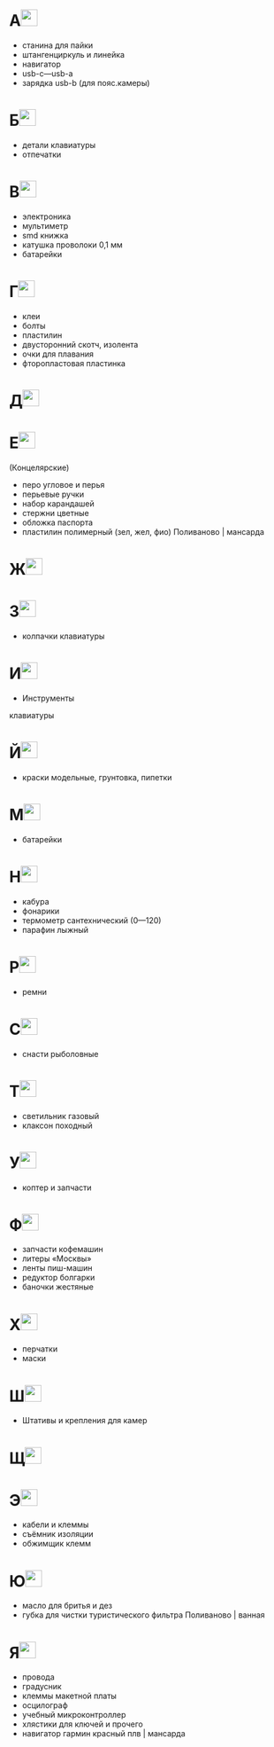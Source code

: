 # A<img src="https://upload.wikimedia.org/wikipedia/commons/d/d3/ВМФ_Аз.svg" width="30"/>
- станина для пайки
- штангенциркуль и линейка
- навигатор
- usb-c—usb-a
- зарядка usb-b (для пояс.камеры)

# Б<img src="https://upload.wikimedia.org/wikipedia/commons/a/a6/ВМФ_Буки.svg" width="30"/>
- детали клавиатуры
- отпечатки

# В<img src="https://upload.wikimedia.org/wikipedia/commons/6/66/ВМФ_Веди.svg" width="30"/>
- электроника
- мультиметр
- smd книжка
- катушка проволоки 0,1 мм
- батарейки

# Г<img src="https://upload.wikimedia.org/wikipedia/commons/5/5e/ВМФ_Глаголь.svg" width="30"/>
- клеи
- болты
- пластилин
- двусторонний скотч, изолента
- очки для плавания
- фторопластовая пластинка

# Д<img src="https://upload.wikimedia.org/wikipedia/commons/6/61/ВМФ_Добро.svg" width="30"/>

# E<img src="https://upload.wikimedia.org/wikipedia/commons/1/12/ВМФ_Есть.svg" width="30"/> 
(Концелярские)
- перо угловое и перья
- перьевые ручки
- набор карандашей
- стержни цветные
- обложка паспорта
- пластилин полимерный (зел, жел, фио)
Поливаново | мансарда

# Ж<img src="https://upload.wikimedia.org/wikipedia/commons/e/e7/ВМФ_Живете.svg" width="30"/>

# З<img src="https://upload.wikimedia.org/wikipedia/commons/7/76/ВМФ_Земля.svg" width="30"/>
- колпачки клавиатуры

# И<img src="https://upload.wikimedia.org/wikipedia/commons/0/0c/ВМФ_Иже.svg" width="30"/>
- Инструменты

клавиатуры

# Й<img src="https://upload.wikimedia.org/wikipedia/commons/4/4b/ВМФ_И_краткое.svg" width="30"/>
- краски модельные, грунтовка, пипетки

# М<img src="https://upload.wikimedia.org/wikipedia/commons/b/b2/ВМФ_Мыслете.svg" width="30"/>
- батарейки

# Н<img src="https://upload.wikimedia.org/wikipedia/commons/2/2d/ВМФ_Наш.svg" width="30"/>
- кабура
- фонарики
- термометр сантехнический (0—120)
- парафин лыжный 

# Р<img src="https://upload.wikimedia.org/wikipedia/commons/f/fa/ВМФ_Рцы.svg" width="30"/>
- ремни

# С<img src="https://upload.wikimedia.org/wikipedia/commons/9/9a/ВМФ_Слово.svg" width="30"/>
- снасти рыболовные

# Т<img src="https://upload.wikimedia.org/wikipedia/commons/b/b1/ВМФ_Твердо.svg" width="30"/>
- светильник газовый
- клаксон походный

# У<img src="https://upload.wikimedia.org/wikipedia/commons/0/0a/ВМФ_Ухо.svg" width="30"/>
- коптер и запчасти

# Ф<img src="https://upload.wikimedia.org/wikipedia/commons/1/11/ВМФ_Ферт.svg" width="30"/>
- запчасти кофемашин
- литеры «Москвы»
- ленты пиш-машин
- редуктор болгарки
- баночки жестяные

# Х<img src="https://upload.wikimedia.org/wikipedia/commons/6/60/ВМФ_Ха.svg" width="30"/>
- перчатки
- маски

# Ш<img src="https://upload.wikimedia.org/wikipedia/commons/4/43/ВМФ_Шапка.svg" width="30"/>
- Штативы и крепления для камер

# Щ<img src="https://upload.wikimedia.org/wikipedia/commons/b/ba/ВМФ_Ща.svg" width="30"/>


# Э<img src="https://upload.wikimedia.org/wikipedia/commons/8/80/ВМФ_Э_оборотное.svg" width="30"/>
- кабели и клеммы
- съёмник изоляции
- обжимщик клемм

# Ю<img src="https://upload.wikimedia.org/wikipedia/commons/2/23/ВМФ_Юла.svg" width="30"/>
- масло для бритья и дез
- губка для чистки туристического фильтра
Поливаново | ванная
  
# Я<img src="https://upload.wikimedia.org/wikipedia/commons/3/3a/ВМФ_Яко.svg" width="30"/>
- провода
- градусник
- клеммы макетной платы
- осцилограф
- учебный микроконтроллер
- хлястики для ключей и прочего
- навигатор гармин красный
плв | мансарда
